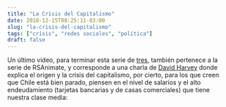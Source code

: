 ```yaml
---
title: "La Crisis del Capitalismo"
date: 2010-12-15T08:25:11-03:00
slug: "la-crisis-del-capitalismo"
tags: ["crisis", "redes sociales", "política"]
draft: false
---
```


Un último video, para terminar esta serie de
[tres](https://www.akarru.com/blog/2010/07/04/tres/), también pertenece a la
serie de RSAnimate, y corresponde a una charla de 
[David Harvey](http://davidharvey.org/) donde explica el origen y la crisis del
capitalismo, por cierto, para los que creen que Chile está bien parado,
piensen en el nivel de salarios y el alto endeudamiento (tarjetas
bancarias y de casas comerciales) que tiene nuestra clase media: